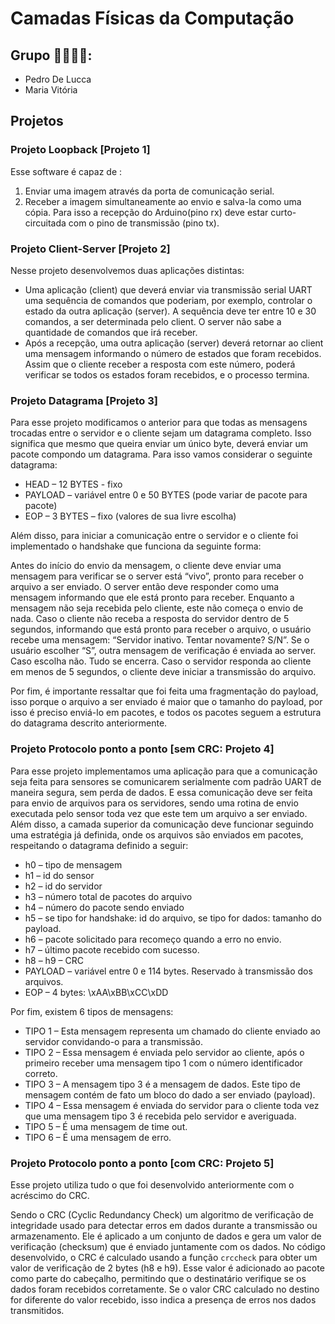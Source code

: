 # Camadas Físicas da Computação
## Grupo 🙋‍♂️🙋‍♀️:
* Pedro De Lucca
* Maria Vitória

## Projetos
### Projeto Loopback [Projeto 1]

Esse software é capaz de :
1) Enviar uma imagem através da porta de comunicação serial.
2) Receber a imagem simultaneamente ao envio e salva-la como uma cópia. Para isso a recepção do Arduino(pino rx) deve estar curto-circuitada com o pino de transmissão (pino tx).

### Projeto Client-Server [Projeto 2]

Nesse projeto desenvolvemos duas aplicações distintas:
- Uma aplicação (client) que deverá enviar via transmissão serial UART uma sequência de comandos que poderiam, por exemplo, controlar o estado da outra aplicação (server). A sequência
deve ter entre 10 e 30 comandos, a ser determinada pelo client. O server não sabe a quantidade de comandos que irá receber.
- Após a recepção, uma outra aplicação (server) deverá retornar ao client uma mensagem informando o número de estados
que foram recebidos. Assim que o cliente receber a resposta com este número, poderá verificar se todos os estados
foram recebidos, e o processo termina.

### Projeto Datagrama [Projeto 3]

Para esse projeto modificamos o anterior para que todas as mensagens trocadas entre o servidor e o cliente sejam um datagrama completo. Isso significa que mesmo que queira enviar um único byte, deverá enviar um pacote
compondo um datagrama. Para isso vamos considerar o seguinte datagrama:
- HEAD – 12 BYTES - fixo
- PAYLOAD – variável entre 0 e 50 BYTES (pode variar de pacote para pacote)
- EOP – 3 BYTES – fixo (valores de sua livre escolha)

Além disso, para iniciar a comunicação entre o servidor e o cliente foi implementado o handshake que funciona da seguinte forma:

Antes do início do envio da mensagem, o cliente deve enviar uma mensagem para verificar se o server está
“vivo”, pronto para receber o arquivo a ser enviado. O server então deve responder como uma mensagem
informando que ele está pronto para receber. Enquanto a mensagem não seja recebida pelo cliente, este não
começa o envio de nada. Caso o cliente não receba a resposta do servidor dentro de 5 segundos, informando que
está pronto para receber o arquivo, o usuário recebe uma mensagem: “Servidor inativo. Tentar novamente? S/N”. Se
o usuário escolher “S”, outra mensagem de verificação é enviada ao server. Caso escolha não. Tudo se encerra.
Caso o servidor responda ao cliente em menos de 5 segundos, o cliente deve iniciar a transmissão do arquivo.

Por fim, é importante ressaltar que foi feita uma fragmentação do payload, isso porque o arquivo a ser enviado é maior que o tamanho do payload, por isso é preciso enviá-lo em pacotes, e todos os pacotes seguem a estrutura do datagrama descrito anteriormente. 

### Projeto Protocolo ponto a ponto [sem CRC: Projeto 4]

Para esse projeto implementamos uma aplicação para que a comunicação seja feita para sensores se comunicarem serialmente com padrão UART de
maneira segura, sem perda de dados. E essa comunicação deve ser feita para envio de arquivos para os servidores, sendo uma rotina
de envio executada pelo sensor toda vez que este tem um arquivo a ser enviado.
Além disso, a camada superior da comunicação deve funcionar seguindo
uma estratégia já definida, onde os arquivos são enviados em pacotes, respeitando o datagrama definido a seguir:

- h0 – tipo de mensagem
- h1 – id do sensor
- h2 – id do servidor
- h3 – número total de pacotes do arquivo
- h4 – número do pacote sendo enviado
- h5 – se tipo for handshake: id do arquivo, se tipo for dados: tamanho do payload.
- h6 – pacote solicitado para recomeço quando a erro no envio.
- h7 – último pacote recebido com sucesso.
- h8 – h9 – CRC
- PAYLOAD – variável entre 0 e 114 bytes. Reservado à transmissão dos arquivos.
- EOP – 4 bytes: \xAA\xBB\xCC\xDD

Por fim, existem 6 tipos de mensagens:

- TIPO 1 – Esta mensagem representa um chamado do cliente enviado ao servidor convidando-o para a transmissão.
- TIPO 2 – Essa mensagem é enviada pelo servidor ao cliente, após o primeiro receber uma mensagem tipo 1 com o número
identificador correto.
- TIPO 3 – A mensagem tipo 3 é a mensagem de dados. Este tipo de mensagem contém de fato um bloco do dado a ser enviado
(payload). 
- TIPO 4 – Essa mensagem é enviada do servidor para o cliente toda vez que uma mensagem tipo 3 é recebida pelo servidor e
averiguada.
- TIPO 5 – É uma mensagem de time out.
- TIPO 6 – É uma mensagem de erro. 

### Projeto Protocolo ponto a ponto [com CRC: Projeto 5]

Esse projeto utiliza tudo o que foi desenvolvido anteriormente com o acréscimo do CRC.

Sendo o CRC (Cyclic Redundancy Check) um algoritmo de verificação de integridade usado para detectar erros em dados durante a transmissão ou armazenamento. Ele é aplicado a um conjunto de dados e gera um valor de verificação (checksum) que é enviado juntamente com os dados. No código desenvolvido, o CRC é calculado usando a função `crccheck` para obter um valor de verificação de 2 bytes (h8 e h9). Esse valor é adicionado ao pacote como parte do cabeçalho, permitindo que o destinatário verifique se os dados foram recebidos corretamente. Se o valor CRC calculado no destino for diferente do valor recebido, isso indica a presença de erros nos dados transmitidos.